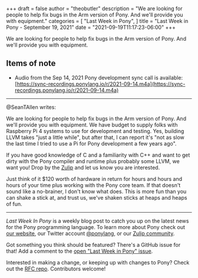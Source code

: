 +++
draft = false
author = "theobutler"
description = "We are looking for people to help fix bugs in the Arm version of Pony. And we'll provide you with equipment."
categories = [
    "Last Week in Pony",
]
title = "Last Week in Pony - September 19, 2021"
date = "2021-09-19T11:17:23-06:00"
+++

We are looking for people to help fix bugs in the Arm version of Pony. And we'll provide you with equipment.

<!--more-->

## Items of note

- Audio from the Sep 14, 2021 Pony development sync call is available: [https://sync-recordings.ponylang.io/r/2021-09-14.m4a](https://sync-recordings.ponylang.io/r/2021-09-14.m4a)

---

@SeanTAllen writes:

We are looking for people to help fix bugs in the Arm version of Pony. And we'll provide you with equipment. We have budget to supply folks with Raspberry Pi 4 systems to use for development and testing. Yes, building LLVM takes "just a little while", but after that, I can report it's "not as slow the last time I tried to use a Pi for Pony development a few years ago".

If you have good knowledge of C and a familiarity with C++ and want to get dirty with the Pony compiler and runtime plus probably some LLVM, we want you! Drop by the [Zulip](https://ponylang.zulipchat.com/#narrow/stream/192795-contribute-to.20Pony) and let us know you are interested.

Just think of it $120 worth of hardware in return for hours and hours and hours of your time plus working with the Pony core team. If that doesn't sound like a no-brainer, I don't know what does. This is more fun than you can shake a stick at, and trust us, we've shaken sticks at heaps and heaps of fun.

---

_Last Week In Pony_ is a weekly blog post to catch you up on the latest news for the Pony programming language. To learn more about Pony check out [our website](https://ponylang.io), our Twitter account [@ponylang](https://twitter.com/ponylang), or our [Zulip community](https://ponylang.zulipchat.com).

Got something you think should be featured? There's a GitHub issue for that! Add a comment to the [open "Last Week in Pony" issue](https://github.com/ponylang/ponylang.github.io/issues?q=is%3Aissue+is%3Aopen+label%3Alast-week-in-pony).

Interested in making a change, or keeping up with changes to Pony? Check out the [RFC repo](https://github.com/ponylang/rfcs). Contributors welcome!
